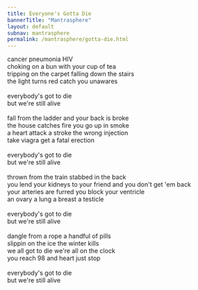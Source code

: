 ```yaml
---              
title: Everyone's Gotta Die  
bannerTitle: "Mantrasphere" 
layout: default
subnav: mantrasphere
permalink: /mantrasphere/gotta-die.html
---              
```

      
cancer pneumonia HIV  
choking on a bun with your cup of tea  
tripping on the carpet falling down the stairs  
the light turns red catch you unawares  
   
everybody's got to die  
but we're still alive  
   
fall from the ladder and your back is broke  
the house catches fire you go up in smoke  
a heart attack a stroke the wrong injection  
take viagra get a fatal erection  
   
everybody's got to die  
but we're still alive  
   
thrown from the train stabbed in the back  
you lend your kidneys to your friend and you don't get 'em back  
your arteries are furred you block your ventricle  
an ovary a lung a breast a testicle  
   
everybody's got to die  
but we're still alive  
   
dangle from a rope a handful of pills  
slippin on the ice the winter kills  
we all got to die we're all on the clock  
you reach 98 and heart just stop  
   
everybody's got to die  
but we're still alive  
